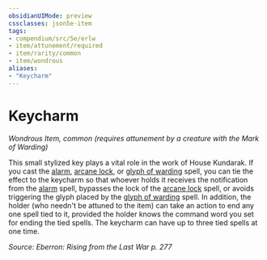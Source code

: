 ```yaml
---
obsidianUIMode: preview
cssclasses: json5e-item
tags:
- compendium/src/5e/erlw
- item/attunement/required
- item/rarity/common
- item/wondrous
aliases: 
- "Keycharm"
---
```

# Keycharm
*Wondrous Item, common (requires attunement by a creature with the Mark of Warding)*  


This small stylized key plays a vital role in the work of House Kundarak. If you cast the [alarm](compendium/spells/alarm.md), [arcane lock](compendium/spells/arcane-lock.md), or [glyph of warding](compendium/spells/glyph-of-warding.md) spell, you can tie the effect to the keycharm so that whoever holds it receives the notification from the [alarm](compendium/spells/alarm.md) spell, bypasses the lock of the [arcane lock](compendium/spells/arcane-lock.md) spell, or avoids triggering the glyph placed by the [glyph of warding](compendium/spells/glyph-of-warding.md) spell. In addition, the holder (who needn't be attuned to the item) can take an action to end any one spell tied to it, provided the holder knows the command word you set for ending the tied spells. The keycharm can have up to three tied spells at one time.

*Source: Eberron: Rising from the Last War p. 277*